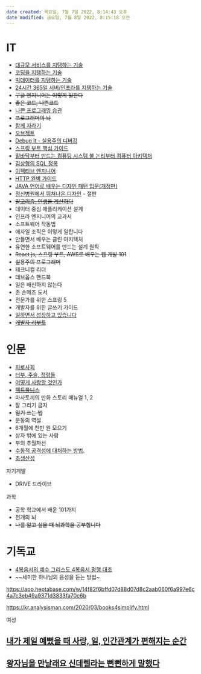 ```yaml
---
date created: 목요일, 7월 7일 2022, 8:14:43 오후
date modified: 금요일, 7월 8일 2022, 8:15:18 오전
---
```

# IT
- [대규모 서비스를 지탱하는 기술](http://www.yes24.com/Product/Goods/4667932)
- [코딩을 지탱하는 기술](http://www.yes24.com/Product/Goods/11101558)
- [빅데이터를 지탱하는 기술](http://www.yes24.com/Product/Goods/66277191)
- [24시간 365일 서버/인프라를 지탱하는 기술](http://www.yes24.com/Product/Goods/3377489)
- ~~구글 엔지니어는 이렇게 일한다~~
- ~~좋은 코드, 나쁜코드~~
- [나쁜 프로그래밍 습관](https://search.daum.net/search?w=bookpage&bookId=5269093&tab=introduction&DA=LB0&q=%EB%82%98%EC%81%9C+%ED%94%84%EB%A1%9C%EA%B7%B8%EB%9E%98%EB%B0%8D+%EC%8A%B5%EA%B4%80)
- ~~프로그래머의 뇌~~
- [함께 자라기](https://www.kyobobook.co.kr/product/detailViewKor.laf?ejkGb=KOR&mallGb=KOR&barcode=9788966262335)
- [오브젝트](https://www.kyobobook.co.kr/product/detailViewKor.laf?ejkGb=KOR&mallGb=KOR&barcode=9791158391409)
- [Debug It - 실용주의 디버깅](http://www.kyobobook.co.kr/product/detailViewKor.laf?ejkGb=KOR&mallGb=KOR&barcode=9788960771413&orderClick=LAG&Kc=)
- [스프링 부트 핵심 가이드](http://www.yes24.com/Product/Goods/110142898)
- [밑바닥부터 만드는 컴퓨팅 시스템 불 논리부터 컴퓨터 아키텍처](http://www.yes24.com/Product/Goods/71129079)
- [김상형의 SQL 정복](http://www.kyobobook.co.kr/product/detailViewKor.laf?mallGb=KOR&ejkGb=KOR&barcode=9791162244241)
- [이펙티브 엔지니어](http://www.yes24.com/Product/Goods/110243880)
- [HTTP 완벽 가이드](http://www.yes24.com/Product/Goods/15381085)
- [JAVA 언어로 배우는 디자인 패턴 입문(개정판)](http://www.yes24.com/Product/Goods/2918928)
- [정신병원에서 뛰쳐나온 디자인](https://www.aladin.co.kr/shop/wproduct.aspx?ItemId=512112) - 절판
- ~~[알고리즘, 인생을 계산하다](https://johngrib.github.io/wiki/Algorithms-to-Live-By/)~~
- 데이터 중심 애플리케이션 설계
- 인프라 엔지니어의 교과서
- 소프트웨어 작동법
- 애자일 조직은 이렇게 일합니다
- 만들면서 배우는 클린 아키텍처
- 유연한 소프트웨어를 만드는 설계 원칙
- ~~React js, 스프링 부트, AWS로 배우는 웹 개발 101~~
- ~~실용주의 프로그래머~~
- 테크니컬 리더
- 데브옵스 핸드북
- 일은 배신하지 않는다
- 존 손메즈 도서
- 전문가를 위한 스프링 5
- 개발자를 위한 글쓰기 가이드
- [일하면서 성장하고 있습니다](http://www.kyobobook.co.kr/product/detailViewKor.laf?ejkGb=KOR&mallGb=KOR&barcode=9791165219352&orderClick=LAG&Kc=)
- ~~[개발자 리부트](http://www.kyobobook.co.kr/product/detailViewKor.laf?ejkGb=KOR&mallGb=KOR&barcode=9791192072531&orderClick=LEA&Kc=)~~

# 인문
- [피로사회](http://www.yes24.com/Product/Goods/7934991)
- [터부, 주술, 정령들](http://www.yes24.com/Product/Goods/108851561)
- [어떻게 사랑할 것인가](https://www.kyobobook.co.kr/product/detailViewKor.laf?ejkGb=KOR&mallGb=KOR&barcode=9788959136803)
- ~~[팩트풀니스](http://www.yes24.com/Product/Goods/69724044)~~
- 마사토끼의 만화 스토리 매뉴얼 1, 2
- 잘 그리기 금지
- ~~일기 쓰는 법~~
- 운동의 역설
- 6개월에 천만 원 모으기
- 상자 밖에 있는 사람
- 부의 추월차선
- [수동적 공격성에 대처하는 방법](ttps://ko.wikihow.com/%EC%88%98%EB%8F%99%EC%A0%81-%EA%B3%B5%EA%B2%A9%EC%84%B1%EC%97%90-%EB%8C%80%EC%B2%98%ED%95%98%EB%8A%94-%EB%B0%A9%EB%B2%95).
- [초생산성](http://www.yes24.com/Product/Goods/102577122?pid=217979&cosemkid=go16258217165235111&gclid=cj0kcqjw0jixbhcfarisaosakqctwuxjgdiw6ruloyw7xistggi39telddnvdgqu8vhzwjuqdirs8loaau5dealw_wcb)

자기계발
- DRIVE 드라이브

과학
- 공학 학교에서 배운 101가지
- 천개의 뇌
- ~~나를 알고 싶을 때 뇌과학을 공부합니다~~

# 기독교
- [4복음서의 예수 그리스도 4복음서 평행 대조](https://book.naver.com/bookdb/book_detail.naver?bid=17588386)
- ~~세미한 하나님의 음성을 듣는 방법~

https://app.heptabase.com/w/14f82f6bffd07d88d07d8c2aab060f6a997e6c4a7c3eb49a9371d3833fa70c6b

https://kr.analysisman.com/2020/03/books4simplify.html

여성
## [내가 제일 예뻤을 때 사랑, 일, 인간관계가 편해지는 순간](https://book.naver.com/bookdb/book_detail.naver?bid=9343617)
## [왕자님을 만날래요 신데렐라는 뻔뻔하게 말했다](https://book.naver.com/bookdb/book_detail.naver?bid=14067057)
